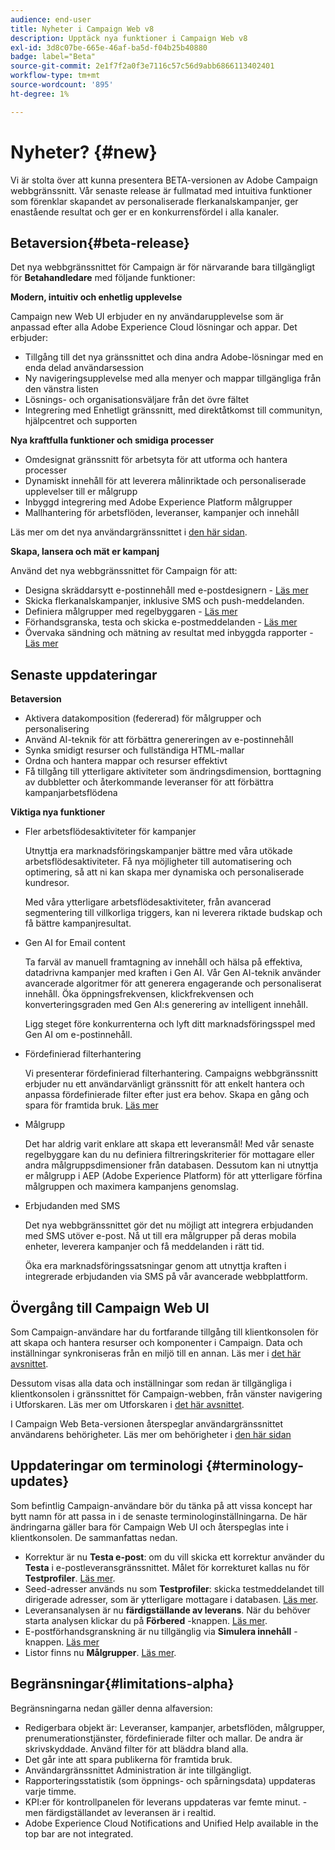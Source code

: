 ```yaml
---
audience: end-user
title: Nyheter i Campaign Web v8
description: Upptäck nya funktioner i Campaign Web v8
exl-id: 3d8c07be-665e-46af-ba5d-f04b25b40880
badge: label="Beta"
source-git-commit: 2e1f7f2a0f3e7116c57c56d9abb6866113402401
workflow-type: tm+mt
source-wordcount: '895'
ht-degree: 1%

---
```



# Nyheter? {#new}


Vi är stolta över att kunna presentera BETA-versionen av Adobe Campaign webbgränssnitt. Vår senaste release är fullmatad med intuitiva funktioner som förenklar skapandet av personaliserade flerkanalskampanjer, ger enastående resultat och ger er en konkurrensfördel i alla kanaler.

## Betaversion{#beta-release}

Det nya webbgränssnittet för Campaign är för närvarande bara tillgängligt för **Betahandledare** med följande funktioner:

**Modern, intuitiv och enhetlig upplevelse**

Campaign new Web UI erbjuder en ny användarupplevelse som är anpassad efter alla Adobe Experience Cloud lösningar och appar. Det erbjuder:

* Tillgång till det nya gränssnittet och dina andra Adobe-lösningar med en enda delad användarsession
* Ny navigeringsupplevelse med alla menyer och mappar tillgängliga från den vänstra listen
* Lösnings- och organisationsväljare från det övre fältet
* Integrering med Enhetligt gränssnitt, med direktåtkomst till communityn, hjälpcentret och supporten

**Nya kraftfulla funktioner och smidiga processer**

* Omdesignat gränssnitt för arbetsyta för att utforma och hantera processer
* Dynamiskt innehåll för att leverera målinriktade och personaliserade upplevelser till er målgrupp
* Inbyggd integrering med Adobe Experience Platform målgrupper
* Mallhantering för arbetsflöden, leveranser, kampanjer och innehåll

Läs mer om det nya användargränssnittet i [den här sidan](../get-started/user-interface.md).

**Skapa, lansera och mät er kampanj**

Använd det nya webbgränssnittet för Campaign för att:

* Designa skräddarsytt e-postinnehåll med e-postdesignern - [Läs mer](../content/edit-content.md)
* Skicka flerkanalskampanjer, inklusive SMS och push-meddelanden.
* Definiera målgrupper med regelbyggaren - [Läs mer](../audience/about-audiences.md)
* Förhandsgranska, testa och skicka e-postmeddelanden - [Läs mer](../monitor/prepare-send.md)
* Övervaka sändning och mätning av resultat med inbyggda rapporter - [Läs mer](../reporting/delivery-reports.md)


## Senaste uppdateringar

**Betaversion**

* Aktivera datakomposition (federerad) för målgrupper och personalisering
* Använd AI-teknik för att förbättra genereringen av e-postinnehåll
* Synka smidigt resurser och fullständiga HTML-mallar
* Ordna och hantera mappar och resurser effektivt
* Få tillgång till ytterligare aktiviteter som ändringsdimension, borttagning av dubbletter och återkommande leveranser för att förbättra kampanjarbetsflödena

**Viktiga nya funktioner**

* Fler arbetsflödesaktiviteter för kampanjer

  Utnyttja era marknadsföringskampanjer bättre med våra utökade arbetsflödesaktiviteter. Få nya möjligheter till automatisering och optimering, så att ni kan skapa mer dynamiska och personaliserade kundresor.

  Med våra ytterligare arbetsflödesaktiviteter, från avancerad segmentering till villkorliga triggers, kan ni leverera riktade budskap och få bättre kampanjresultat.

* Gen AI for Email content

  Ta farväl av manuell framtagning av innehåll och hälsa på effektiva, datadrivna kampanjer med kraften i Gen AI.  Vår Gen AI-teknik använder avancerade algoritmer för att generera engagerande och personaliserat innehåll. Öka öppningsfrekvensen, klickfrekvensen och konverteringsgraden med Gen AI:s generering av intelligent innehåll.

  Ligg steget före konkurrenterna och lyft ditt marknadsföringsspel med Gen AI om e-postinnehåll.


* Fördefinierad filterhantering

  Vi presenterar fördefinierad filterhantering. Campaigns webbgränssnitt erbjuder nu ett användarvänligt gränssnitt för att enkelt hantera och anpassa fördefinierade filter efter just era behov. Skapa en gång och spara för framtida bruk. [Läs mer](predefined-filters.md)


* Målgrupp

  Det har aldrig varit enklare att skapa ett leveransmål! Med vår senaste regelbyggare kan du nu definiera filtreringskriterier för mottagare eller andra målgruppsdimensioner från databasen. Dessutom kan ni utnyttja er målgrupp i AEP (Adobe Experience Platform) för att ytterligare förfina målgruppen och maximera kampanjens genomslag.

* Erbjudanden med SMS

  Det nya webbgränssnittet gör det nu möjligt att integrera erbjudanden med SMS utöver e-post. Nå ut till era målgrupper på deras mobila enheter, leverera kampanjer och få meddelanden i rätt tid.

  Öka era marknadsföringssatsningar genom att utnyttja kraften i integrerade erbjudanden via SMS på vår avancerade webbplattform.

<!--
* Adobe Experience Manager (AEM) Integration
    
    With our AEM integration extended to web UI, you can easily manage assets and synchronize full HTML templates, empowering you to create captivating digital experiences without any hassle. 
    
    Elevate and streamline your content management capabilities on the web UI with this integration to boost productivity.
-->


## Övergång till Campaign Web UI

Som Campaign-användare har du fortfarande tillgång till klientkonsolen för att skapa och hantera resurser och komponenter i Campaign. Data och inställningar synkroniseras från en miljö till en annan. Läs mer i [det här avsnittet](../get-started/get-started.md#about-campaign-client-consoleac-client).

Dessutom visas alla data och inställningar som redan är tillgängliga i klientkonsolen i gränssnittet för Campaign-webben, från vänster navigering i Utforskaren. Läs mer om Utforskaren i [det här avsnittet](../get-started/user-interface.md#explorer-user-interface-explorer).

I Campaign Web Beta-versionen återspeglar användargränssnittet användarens behörigheter. Läs mer om behörigheter i [den här sidan](../get-started/permissions.md)

## Uppdateringar om terminologi {#terminology-updates}

Som befintlig Campaign-användare bör du tänka på att vissa koncept har bytt namn för att passa in i de senaste terminologinställningarna. De här ändringarna gäller bara för Campaign Web UI och återspeglas inte i klientkonsolen. De sammanfattas nedan.

* Korrektur är nu **Testa e-post**: om du vill skicka ett korrektur använder du **Testa** i e-postleveransgränssnittet. Målet för korrekturet kallas nu för **Testprofiler**. [Läs mer](../preview-test/test-deliveries.md).
* Seed-adresser används nu som **Testprofiler**: skicka testmeddelandet till dirigerade adresser, som är ytterligare mottagare i databasen. [Läs mer](../preview-test/test-deliveries.md).
* Leveransanalysen är nu **färdigställande av leverans**. När du behöver starta analysen klickar du på **Förbered** -knappen. [Läs mer](../monitor/prepare-send.md).
* E-postförhandsgranskning är nu tillgänglig via **Simulera innehåll** -knappen. [Läs mer](../preview-test/preview-test.md)
* Listor finns nu **Målgrupper**. [Läs mer](../audience/about-audiences.md).

## Begränsningar{#limitations-alpha}

Begränsningarna nedan gäller denna alfaversion:

* Redigerbara objekt är: Leveranser, kampanjer, arbetsflöden, målgrupper, prenumerationstjänster, fördefinierade filter och mallar. De andra är skrivskyddade. Använd filter för att bläddra bland alla.
* Det går inte att spara publikerna för framtida bruk.
* Användargränssnittet Administration är inte tillgängligt.
* Rapporteringsstatistik (som öppnings- och spårningsdata) uppdateras varje timme.
* KPI:er för kontrollpanelen för leverans uppdateras var femte minut. - men färdigställandet av leveransen är i realtid.
* Adobe Experience Cloud Notifications and Unified Help available in the top bar are not integrated.

